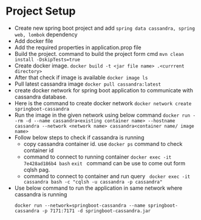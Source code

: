 # Project Setup
 - Create new spring boot project and add ``` spring data cassandra, spring web, lombok ``` dependency
 - Add docker file 
 - Add the required properties in application.prop file
 - Build the project. command to build the project form cmd ``` mvn clean install -DskipTests=true ```
 - Create docker image. ``` docker build -t <jar file name> .<currrent directory> ```
 - After that check if image is available ``` docker image ls ```
 - Pull latest cassandra image ``` docker pull cassandra:latest  ```
 - create docker network for spring boot application to communicate with cassandra database. 
 - Here is the command to create docker network ``` docker network create springboot-cassandra  ```
 - Run the image in the given network using below command
   ``` docker run --rm -d --name cassandra<existing container name> --hostname cassandra --network <network name> cassandra<container name/ image name> ```
 - Follow below steps to check if cassandra is running
   - copy cassandra container id. use ``` docker ps ``` command to check container id
   - command to connect to running container ``` docker exec -it 7e428ad186b4 bash ```  ```exit ``` command can be use to come out form cqlsh pag.
   - command to connect to container and run query ``` docker exec -it cassandra bash -c "cqlsh -u cassandra -p cassandra"```
 - Use below command to run the application in same network where cassandra is running
   ```
   docker run --network=springboot-cassandra --name springboot-cassandra -p 7171:7171 -d springboot-cassandra.jar
   ```
 
